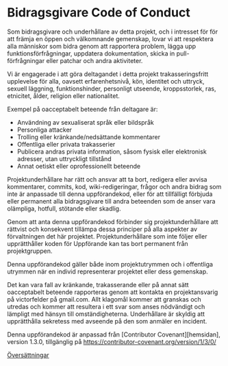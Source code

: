 # Bidragsgivare Code of Conduct

Som bidragsgivare och underhållare av detta projekt, och i intresset för
för att främja en öppen och välkomnande gemenskap, lovar vi att respektera alla människor som
bidra genom att rapportera problem, lägga upp funktionsförfrågningar, uppdatera
dokumentation, skicka in pull-förfrågningar eller patchar och andra aktiviteter.

Vi är engagerade i att göra deltagandet i detta projekt trakasseringsfritt
upplevelse för alla, oavsett erfarenhetsnivå, kön,
identitet och uttryck, sexuell läggning, funktionshinder, personligt utseende,
kroppsstorlek, ras, etnicitet, ålder, religion eller nationalitet.

Exempel på oacceptabelt beteende från deltagare är:

* Användning av sexualiserat språk eller bildspråk
* Personliga attacker
* Trolling eller kränkande/nedsättande kommentarer
* Offentliga eller privata trakasserier
* Publicera andras privata information, såsom fysisk eller elektronisk
  adresser, utan uttryckligt tillstånd
* Annat oetiskt eller oprofessionellt beteende

Projektunderhållare har rätt och ansvar att ta bort, redigera eller
avvisa kommentarer, commits, kod, wiki-redigeringar, frågor och andra bidrag
som inte är anpassade till denna uppförandekod, eller för att tillfälligt förbjuda eller
permanent alla bidragsgivare till andra beteenden som de anser vara olämpliga,
hotfull, stötande eller skadlig.

Genom att anta denna uppförandekod förbinder sig projektunderhållare att
rättvist och konsekvent tillämpa dessa principer på alla aspekter av förvaltningen
det här projektet. Projektunderhållare som inte följer eller upprätthåller koden för
Uppförande kan tas bort permanent från projektgruppen.

Denna uppförandekod gäller både inom projektutrymmen och i offentliga utrymmen
när en individ representerar projektet eller dess gemenskap.

Det kan vara fall av kränkande, trakasserande eller på annat sätt oacceptabelt beteende
rapporteras genom att kontakta en projektansvarig på victorfelder på gmail.com. Allt
klagomål kommer att granskas och utredas och kommer att resultera i ett svar som
anses nödvändigt och lämpligt med hänsyn till omständigheterna. Underhållare är
skyldig att upprätthålla sekretess med avseende på den som anmäler en
incident.


Denna uppförandekod är anpassad från [Contributor Covenant][hemsidan],
version 1.3.0, tillgänglig på https://contributor-covenant.org/version/1/3/0/

[Hemsida]: https://contributor-covenant.org

[Översättningar](README.md#translations)